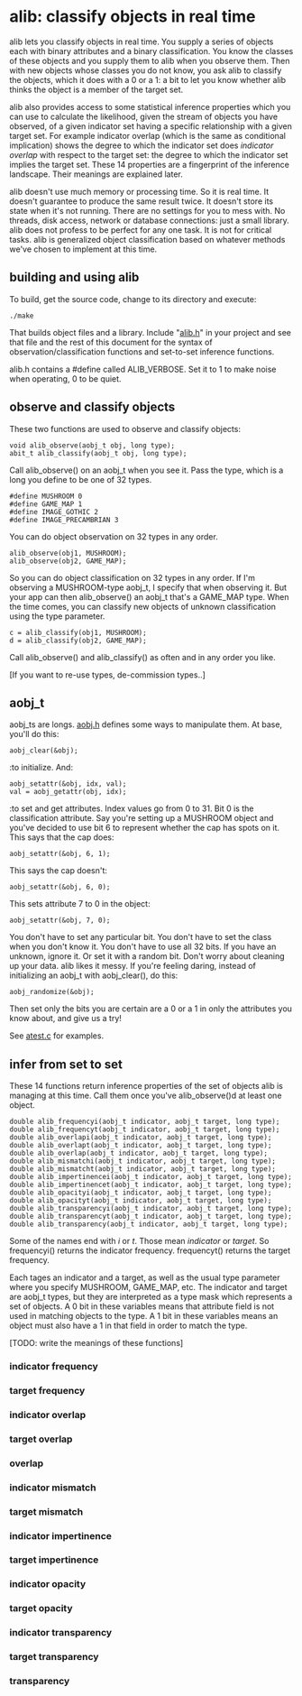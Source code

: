 # alib: classify objects in real time

alib lets you classify objects in real time. You supply a series of objects each with binary attributes and a binary classification. You know the classes of these objects and you supply them to alib when you observe them. Then with new objects whose classes you do not know, you ask alib to classify the objects, which it does with a 0 or a 1: a bit to let you know whether alib thinks the object is a member of the target set.

alib also provides access to some statistical inference properties which you can use to calculate the likelihood, given the stream of objects you have observed, of a given indicator set having a specific relationship with a given target set. For example indicator overlap (which is the same as conditional implication) shows the degree to which the indicator set does *indicator overlap* with respect to the target set: the degree to which the indicator set implies the target set. These 14 properties are a fingerprint of the inference landscape. Their meanings are explained later.

alib doesn't use much memory or processing time. So it is real time. It doesn't guarantee to produce the same result twice. It doesn't store its state when it's not running. There are no settings for you to mess with. No threads, disk access, network or database connections: just a small library. alib does not profess to be perfect for any one task. It is not for critical tasks. alib is generalized object classification based on whatever methods we've chosen to implement at this time.

## building and using alib

To build, get the source code, change to its directory and execute:

    ./make

That builds object files and a library. Include "[alib.h](https://github.com/triangledirt/alib/blob/main/alib.h)" in your project and see that file and the rest of this document for the syntax of observation/classification functions and set-to-set inference functions.

alib.h contains a #define called ALIB_VERBOSE. Set it to 1 to make noise when operating, 0 to be quiet.

## observe and classify objects

These two functions are used to observe and classify objects:

    void alib_observe(aobj_t obj, long type);
    abit_t alib_classify(aobj_t obj, long type);

Call alib_observe() on an aobj_t when you see it. Pass the type, which is a long you define to be one of 32 types.

    #define MUSHROOM 0
    #define GAME_MAP 1
    #define IMAGE_GOTHIC 2
    #define IMAGE_PRECAMBRIAN 3

You can do object observation on 32 types in any order.

    alib_observe(obj1, MUSHROOM);
    alib_observe(obj2, GAME_MAP);

So you can do object classification on 32 types in any order. If I'm observing a MUSHROOM-type aobj_t, I specify that when observing it. But your app can then alib_observe() an aobj_t that's a GAME_MAP type. When the time comes, you can classify new objects of unknown classification using the type parameter.

    c = alib_classify(obj1, MUSHROOM);
    d = alib_classify(obj2, GAME_MAP);

Call alib_observe() and alib_classify() as often and in any order you like.

[If you want to re-use types, de-commission types..]

## aobj_t

aobj_ts are longs. [aobj.h](https://github.com/triangledirt/alib/blob/main/aobj.h) defines some ways to manipulate them. At base, you'll do this:

    aobj_clear(&obj);

:to initialize. And:

    aobj_setattr(&obj, idx, val);
    val = aobj_getattr(obj, idx);

:to set and get attributes. Index values go from 0 to 31. Bit 0 is the classification attribute. Say you're setting up a MUSHROOM object and you've decided to use bit 6 to represent whether the cap has spots on it. This says that the cap does:

    aobj_setattr(&obj, 6, 1);

This says the cap doesn't:

    aobj_setattr(&obj, 6, 0);

This sets attribute 7 to 0 in the object:

    aobj_setattr(&obj, 7, 0);

You don't have to set any particular bit. You don't have to set the class when you don't know it. You don't have to use all 32 bits. If you have an unknown, ignore it. Or set it with a random bit. Don't worry about cleaning up your data. alib likes it messy. If you're feeling daring, instead of initializing an aobj_t with aobj_clear(), do this:

    aobj_randomize(&obj);

Then set only the bits you are certain are a 0 or a 1 in only the attributes you know about, and give us a try!

See [atest.c](https://github.com/triangledirt/alib/blob/main/atest.c) for examples.

## infer from set to set

These 14 functions return inference properties of the set of objects alib is managing at this time. Call them once you've alib_observe()d at least one object.

    double alib_frequencyi(aobj_t indicator, aobj_t target, long type);
    double alib_frequencyt(aobj_t indicator, aobj_t target, long type);
    double alib_overlapi(aobj_t indicator, aobj_t target, long type);
    double alib_overlapt(aobj_t indicator, aobj_t target, long type);
    double alib_overlap(aobj_t indicator, aobj_t target, long type);
    double alib_mismatchi(aobj_t indicator, aobj_t target, long type);
    double alib_mismatcht(aobj_t indicator, aobj_t target, long type);
    double alib_impertinencei(aobj_t indicator, aobj_t target, long type);
    double alib_impertinencet(aobj_t indicator, aobj_t target, long type);
    double alib_opacityi(aobj_t indicator, aobj_t target, long type);
    double alib_opacityt(aobj_t indicator, aobj_t target, long type);
    double alib_transparencyi(aobj_t indicator, aobj_t target, long type);
    double alib_transparencyt(aobj_t indicator, aobj_t target, long type);
    double alib_transparency(aobj_t indicator, aobj_t target, long type);

Some of the names end with *i* or *t*. Those mean *indicator* or *target*. So frequencyi() returns the indicator frequency. frequencyt() returns the target frequency.

Each tages an indicator and a target, as well as the usual type parameter where you specify MUSHROOM, GAME_MAP, etc. The indicator and target are aobj_t types, but they are interpreted as a type mask which represents a set of objects. A 0 bit in these variables means that attribute field is not used in matching objects to the type. A 1 bit in these variables means an object must also have a 1 in that field in order to match the type.

[TODO: write the meanings of these functions]

### indicator frequency

### target frequency

### indicator overlap

### target overlap

### overlap

### indicator mismatch

### target mismatch

### indicator impertinence

### target impertinence

### indicator opacity

### target opacity

### indicator transparency

### target transparency

### transparency
